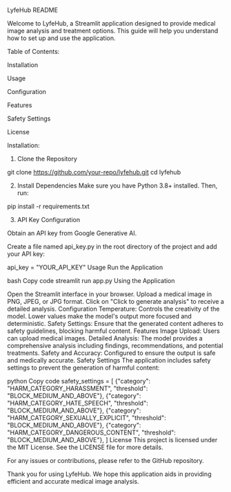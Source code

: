 LyfeHub README

Welcome to LyfeHub, a Streamlit application designed to provide medical image analysis and treatment options. This guide will help you understand how to set up and use the application.

Table of Contents:

Installation

Usage

Configuration

Features

Safety Settings

License

Installation:

1. Clone the Repository
   
git clone https://github.com/your-repo/lyfehub.git
cd lyfehub

2. Install Dependencies
Make sure you have Python 3.8+ installed. Then, run:

pip install -r requirements.txt

3. API Key Configuration

Obtain an API key from Google Generative AI.

Create a file named api_key.py in the root directory of the project and add your API key:

api_key = "YOUR_API_KEY"
Usage
Run the Application

bash
Copy code
streamlit run app.py
Using the Application

Open the Streamlit interface in your browser.
Upload a medical image in PNG, JPEG, or JPG format.
Click on "Click to generate analysis" to receive a detailed analysis.
Configuration
Temperature: Controls the creativity of the model. Lower values make the model's output more focused and deterministic.
Safety Settings: Ensure that the generated content adheres to safety guidelines, blocking harmful content.
Features
Image Upload: Users can upload medical images.
Detailed Analysis: The model provides a comprehensive analysis including findings, recommendations, and potential treatments.
Safety and Accuracy: Configured to ensure the output is safe and medically accurate.
Safety Settings
The application includes safety settings to prevent the generation of harmful content:

python
Copy code
safety_settings = [
    {"category": "HARM_CATEGORY_HARASSMENT", "threshold": "BLOCK_MEDIUM_AND_ABOVE"},
    {"category": "HARM_CATEGORY_HATE_SPEECH", "threshold": "BLOCK_MEDIUM_AND_ABOVE"},
    {"category": "HARM_CATEGORY_SEXUALLY_EXPLICIT", "threshold": "BLOCK_MEDIUM_AND_ABOVE"},
    {"category": "HARM_CATEGORY_DANGEROUS_CONTENT", "threshold": "BLOCK_MEDIUM_AND_ABOVE"},
]
License
This project is licensed under the MIT License. See the LICENSE file for more details.

For any issues or contributions, please refer to the GitHub repository.

Thank you for using LyfeHub. We hope this application aids in providing efficient and accurate medical image analysis.








